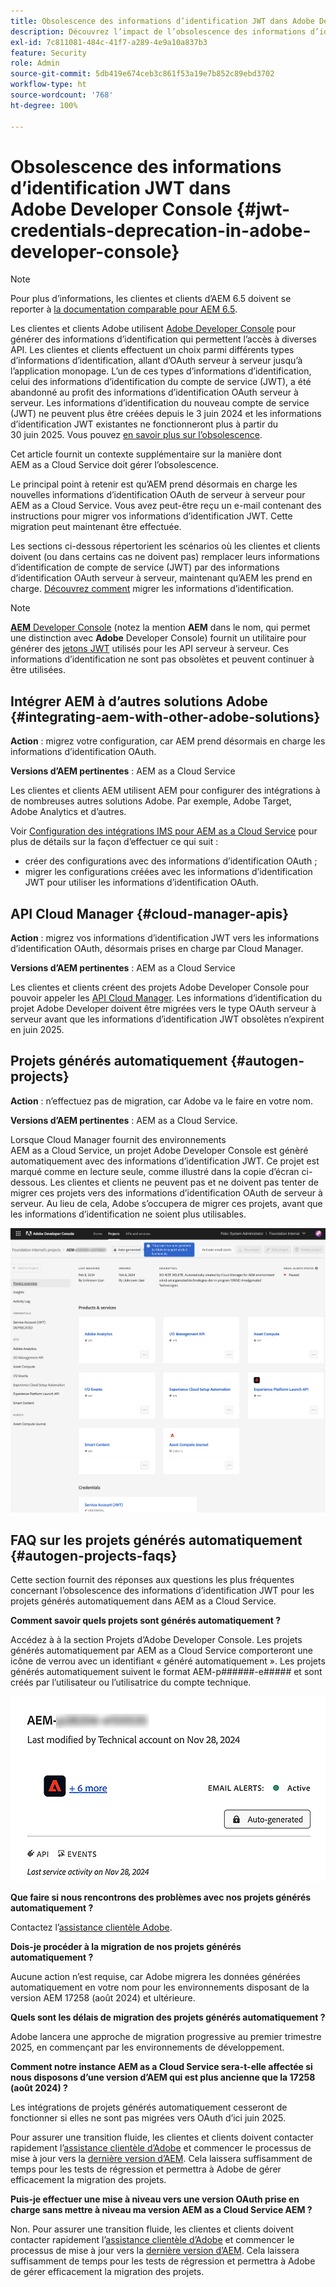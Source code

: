 ```yaml
---
title: Obsolescence des informations d’identification JWT dans Adobe Developer Console
description: Découvrez l’impact de l’obsolescence des informations d’identification JWT dans Adobe Developer Console sur AEM.
exl-id: 7c811081-484c-41f7-a289-4e9a10a837b3
feature: Security
role: Admin
source-git-commit: 5db419e674ceb3c861f53a19e7b852c89ebd3702
workflow-type: ht
source-wordcount: '768'
ht-degree: 100%

---
```


# Obsolescence des informations d’identification JWT dans Adobe Developer Console {#jwt-credentials-deprecation-in-adobe-developer-console}

>[!NOTE]
>
>Pour plus d’informations, les clientes et clients d’AEM 6.5 doivent se reporter à [la documentation comparable pour AEM 6.5](https://experienceleague.adobe.com/fr/docs/experience-manager-65/content/security/jwt-credentials-deprecation-in-adobe-developer-console).

Les clientes et clients Adobe utilisent [Adobe Developer Console](https://developer.adobe.com/console) pour générer des informations d’identification qui permettent l’accès à diverses API. Les clientes et clients effectuent un choix parmi différents types d’informations d’identification, allant d’OAuth serveur à serveur jusqu’à l’application monopage. L’un de ces types d’informations d’identification, celui des informations d’identification du compte de service (JWT), a été abandonné au profit des informations d’identification OAuth serveur à serveur. Les informations d’identification du nouveau compte de service (JWT) ne peuvent plus être créées depuis le 3 juin 2024 et les informations d’identification JWT existantes ne fonctionneront plus à partir du 30 juin 2025. Vous pouvez [en savoir plus sur l’obsolescence](https://developer.adobe.com/developer-console/docs/guides/authentication/ServerToServerAuthentication/migration/).

Cet article fournit un contexte supplémentaire sur la manière dont AEM as a Cloud Service doit gérer l’obsolescence.

Le principal point à retenir est qu’AEM prend désormais en charge les nouvelles informations d’identification OAuth de serveur à serveur pour AEM as a Cloud Service. Vous avez peut-être reçu un e-mail contenant des instructions pour migrer vos informations d’identification JWT. Cette migration peut maintenant être effectuée.

Les sections ci-dessous répertorient les scénarios où les clientes et clients doivent (ou dans certains cas ne doivent pas) remplacer leurs informations d’identification de compte de service (JWT) par des informations d’identification OAuth serveur à serveur, maintenant qu’AEM les prend en charge. [Découvrez comment](https://developer.adobe.com/developer-console/docs/guides/authentication/ServerToServerAuthentication/migration#migration-overview) migrer les informations d’identification.

>[!NOTE]
>
>[**AEM** Developer Console](/help/implementing/developing/introduction/development-guidelines.md#crxde-lite-and-developer-console) (notez la mention **AEM** dans le nom, qui permet une distinction avec **Adobe** Developer Console) fournit un utilitaire pour générer des [jetons JWT](/help/implementing/developing/introduction/generating-access-tokens-for-server-side-apis.md) utilisés pour les API serveur à serveur. Ces informations d’identification ne sont pas obsolètes et peuvent continuer à être utilisées.

## Intégrer AEM à d’autres solutions Adobe {#integrating-aem-with-other-adobe-solutions}

**Action** : migrez votre configuration, car AEM prend désormais en charge les informations d’identification OAuth.

**Versions d’AEM pertinentes** : AEM as a Cloud Service

Les clientes et clients AEM utilisent AEM pour configurer des intégrations à de nombreuses autres solutions Adobe. Par exemple, Adobe Target, Adobe Analytics et d’autres.

Voir [Configuration des intégrations IMS pour AEM as a Cloud Service](/help/security/setting-up-ims-integrations-for-aem-as-a-cloud-service.md) pour plus de détails sur la façon d’effectuer ce qui suit :

* créer des configurations avec des informations d’identification OAuth ;
* migrer les configurations créées avec les informations d’identification JWT pour utiliser les informations d’identification OAuth.

## API Cloud Manager {#cloud-manager-apis}

**Action** : migrez vos informations d’identification JWT vers les informations d’identification OAuth, désormais prises en charge par Cloud Manager.

**Versions d’AEM pertinentes** : AEM as a Cloud Service

Les clientes et clients créent des projets Adobe Developer Console pour pouvoir appeler les [API Cloud Manager](https://developer.adobe.com/experience-cloud/cloud-manager/guides/getting-started/create-api-integration/). Les informations d’identification du projet Adobe Developer doivent être migrées vers le type OAuth serveur à serveur avant que les informations d’identification JWT obsolètes n’expirent en juin 2025.

## Projets générés automatiquement {#autogen-projects}

**Action** : n’effectuez pas de migration, car Adobe va le faire en votre nom.

**Versions d’AEM pertinentes** : AEM as a Cloud Service.

Lorsque Cloud Manager fournit des environnements AEM as a Cloud Service, un projet Adobe Developer Console est génèré automatiquement avec des informations d’identification JWT. Ce projet est marqué comme en lecture seule, comme illustré dans la copie d’écran ci-dessous. Les clientes et clients ne peuvent pas et ne doivent pas tenter de migrer ces projets vers des informations d’identification OAuth de serveur à serveur. Au lieu de cela, Adobe s’occupera de migrer ces projets, avant que les informations d’identification ne soient plus utilisables.

![Projets générés automatiquement](/help/security/assets/jwt-deprecation-autogen-projects.png)

## FAQ sur les projets générés automatiquement {#autogen-projects-faqs}

Cette section fournit des réponses aux questions les plus fréquentes concernant l’obsolescence des informations d’identification JWT pour les projets générés automatiquement dans AEM as a Cloud Service.

**Comment savoir quels projets sont générés automatiquement ?**

Accédez à à la section Projets d’Adobe Developer Console.  Les projets générés automatiquement par AEM as a Cloud Service comporteront une icône de verrou avec un identifiant « généré automatiquement ».  Les projets générés automatiquement suivent le format AEM-p######-e##### et sont créés par l’utilisateur ou l’utilisatrice du compte technique.

![Projets générés automatiquement](/help/security/assets/jwt-alert.png)

**Que faire si nous rencontrons des problèmes avec nos projets générés automatiquement ?**

Contactez l’[assistance clientèle Adobe](https://helpx.adobe.com/fr/enterprise/using/support-for-experience-cloud.html).

**Dois-je procéder à la migration de nos projets générés automatiquement ?**

Aucune action n’est requise, car Adobe migrera les données générées automatiquement en votre nom pour les environnements disposant de la version AEM 17258 (août 2024) et ultérieure.

**Quels sont les délais de migration des projets générés automatiquement ?**

Adobe lancera une approche de migration progressive au premier trimestre 2025, en commençant par les environnements de développement.

**Comment notre instance AEM as a Cloud Service sera-t-elle affectée si nous disposons d’une version d’AEM qui est plus ancienne que la 17258 (août 2024) ?**

Les intégrations de projets générés automatiquement cesseront de fonctionner si elles ne sont pas migrées vers OAuth d’ici juin 2025.

Pour assurer une transition fluide, les clientes et clients doivent contacter rapidement l’[assistance clientèle d’Adobe](https://helpx.adobe.com/fr/enterprise/using/support-for-experience-cloud.html) et commencer le processus de mise à jour vers la [dernière version d’AEM](https://experienceleague.adobe.com/fr/docs/experience-manager-cloud-service/content/release-notes/maintenance/latest). Cela laissera suffisamment de temps pour les tests de régression et permettra à Adobe de gérer efficacement la migration des projets.

**Puis-je effectuer une mise à niveau vers une version OAuth prise en charge sans mettre à niveau ma version AEM as a Cloud Service AEM ?**

Non. Pour assurer une transition fluide, les clientes et clients doivent contacter rapidement l’[assistance clientèle d’Adobe](https://helpx.adobe.com/fr/enterprise/using/support-for-experience-cloud.html) et commencer le processus de mise à jour vers la [dernière version d’AEM](https://experienceleague.adobe.com/fr/docs/experience-manager-cloud-service/content/release-notes/maintenance/latest). Cela laissera suffisamment de temps pour les tests de régression et permettra à Adobe de gérer efficacement la migration des projets.
